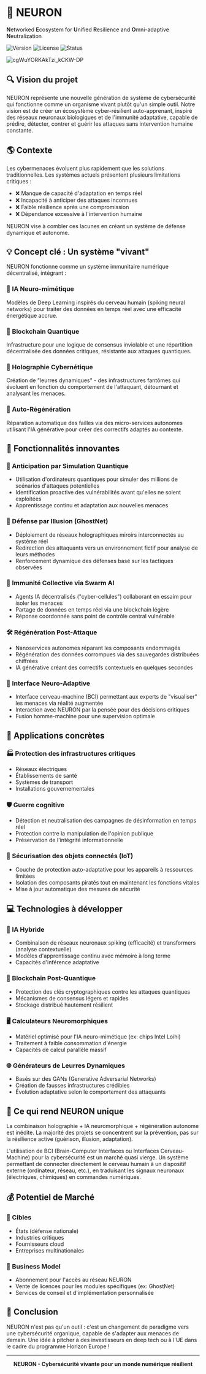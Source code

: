 # 🧠 NEURON 

**N**etworked **E**cosystem for **U**nified **R**esilience and **O**mni-adaptive **N**eutralization

![Version](https://img.shields.io/badge/version-1.0.0-blue.svg)
![License](https://img.shields.io/badge/license-MIT-green.svg)
![Status](https://img.shields.io/badge/status-prototype-orange.svg)

![cgWuYORKAkTzi_kCKW-DP](https://github.com/user-attachments/assets/d8450dea-e598-49b5-a8de-b3592f5a8b73)

## 🔍 Vision du projet

NEURON représente une nouvelle génération de système de cybersécurité qui fonctionne comme un organisme vivant plutôt qu'un simple outil. Notre vision est de créer un écosystème cyber-résilient auto-apprenant, inspiré des réseaux neuronaux biologiques et de l'immunité adaptative, capable de prédire, détecter, contrer et guérir les attaques sans intervention humaine constante.

## 🌎 Contexte

Les cybermenaces évoluent plus rapidement que les solutions traditionnelles. Les systèmes actuels présentent plusieurs limitations critiques :
- ❌ Manque de capacité d'adaptation en temps réel
- ❌ Incapacité à anticiper des attaques inconnues
- ❌ Faible résilience après une compromission
- ❌ Dépendance excessive à l'intervention humaine

NEURON vise à combler ces lacunes en créant un système de défense dynamique et autonome.

## 💡 Concept clé : Un système "vivant"

NEURON fonctionne comme un système immunitaire numérique décentralisé, intégrant :

### 🧠 IA Neuro-mimétique
Modèles de Deep Learning inspirés du cerveau humain (spiking neural networks) pour traiter des données en temps réel avec une efficacité énergétique accrue.

### 🔗 Blockchain Quantique
Infrastructure pour une logique de consensus inviolable et une répartition décentralisée des données critiques, résistante aux attaques quantiques.

### 👻 Holographie Cybernétique
Création de "leurres dynamiques" - des infrastructures fantômes qui évoluent en fonction du comportement de l'attaquant, détournant et analysant les menaces.

### 🔄 Auto-Régénération
Réparation automatique des failles via des micro-services autonomes utilisant l'IA générative pour créer des correctifs adaptés au contexte.

## 🚀 Fonctionnalités innovantes

### 🔮 Anticipation par Simulation Quantique
- Utilisation d'ordinateurs quantiques pour simuler des millions de scénarios d'attaques potentielles
- Identification proactive des vulnérabilités avant qu'elles ne soient exploitées
- Apprentissage continu et adaptation aux nouvelles menaces

### 👥 Défense par Illusion (GhostNet)
- Déploiement de réseaux holographiques miroirs interconnectés au système réel
- Redirection des attaquants vers un environnement fictif pour analyse de leurs méthodes
- Renforcement dynamique des défenses basé sur les tactiques observées

### 🐝 Immunité Collective via Swarm AI
- Agents IA décentralisés ("cyber-cellules") collaborant en essaim pour isoler les menaces
- Partage de données en temps réel via une blockchain légère
- Réponse coordonnée sans point de contrôle central vulnérable

### 🛠️ Régénération Post-Attaque
- Nanoservices autonomes réparant les composants endommagés
- Régénération des données corrompues via des sauvegardes distribuées chiffrées
- IA générative créant des correctifs contextuels en quelques secondes

### 🧠 Interface Neuro-Adaptive
- Interface cerveau-machine (BCI) permettant aux experts de "visualiser" les menaces via réalité augmentée
- Interaction avec NEURON par la pensée pour des décisions critiques
- Fusion homme-machine pour une supervision optimale

## 🏢 Applications concrètes

### 🏭 Protection des infrastructures critiques
- Réseaux électriques
- Établissements de santé
- Systèmes de transport
- Installations gouvernementales

### 🛡️ Guerre cognitive
- Détection et neutralisation des campagnes de désinformation en temps réel
- Protection contre la manipulation de l'opinion publique
- Préservation de l'intégrité informationnelle

### 📱 Sécurisation des objets connectés (IoT)
- Couche de protection auto-adaptative pour les appareils à ressources limitées
- Isolation des composants piratés tout en maintenant les fonctions vitales
- Mise à jour automatique des mesures de sécurité

## 💻 Technologies à développer

### 🧠 IA Hybride
- Combinaison de réseaux neuronaux spiking (efficacité) et transformers (analyse contextuelle)
- Modèles d'apprentissage continu avec mémoire à long terme
- Capacités d'inférence adaptative

### 🔗 Blockchain Post-Quantique
- Protection des clés cryptographiques contre les attaques quantiques
- Mécanismes de consensus légers et rapides
- Stockage distribué hautement résilient

### 🖥️ Calculateurs Neuromorphiques
- Matériel optimisé pour l'IA neuro-mimétique (ex: chips Intel Loihi)
- Traitement à faible consommation d'énergie
- Capacités de calcul parallèle massif

### 🌐 Générateurs de Leurres Dynamiques
- Basés sur des GANs (Generative Adversarial Networks)
- Création de fausses infrastructures crédibles
- Évolution adaptative selon le comportement des attaquants

## 🌟 Ce qui rend NEURON unique

La combinaison holographie + IA neuromorphique + régénération autonome est inédite. La majorité des projets se concentrent sur la prévention, pas sur la résilience active (guérison, illusion, adaptation).

L'utilisation de BCI (Brain-Computer Interfaces ou Interfaces Cerveau-Machine) pour la cybersécurité est un marché quasi vierge. Un système permettant de connecter directement le cerveau humain à un dispositif externe (ordinateur, réseau, etc.), en traduisant les signaux neuronaux (électriques, chimiques) en commandes numériques.

## 💰 Potentiel de Marché

### 🎯 Cibles
- États (défense nationale)
- Industries critiques
- Fournisseurs cloud
- Entreprises multinationales

### 💼 Business Model
- Abonnement pour l'accès au réseau NEURON
- Vente de licences pour les modules spécifiques (ex: GhostNet)
- Services de conseil et d'implémentation personnalisée

## 🚀 Conclusion

NEURON n'est pas qu'un outil : c'est un changement de paradigme vers une cybersécurité organique, capable de s'adapter aux menaces de demain. Une idée à pitcher à des investisseurs en deep tech ou à l'UE dans le cadre du programme Horizon Europe !

---

<p align="center">
  <strong>NEURON - Cybersécurité vivante pour un monde numérique résilient</strong>
</p>
